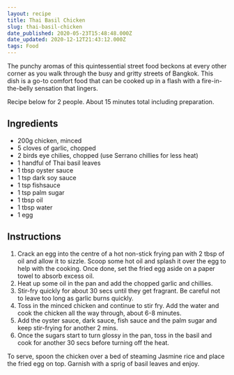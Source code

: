 ```yaml
---
layout: recipe
title: Thai Basil Chicken
slug: thai-basil-chicken
date_published: 2020-05-23T15:48:48.000Z
date_updated: 2020-12-12T21:43:12.000Z
tags: Food
---
```


The punchy aromas of this quintessential street food beckons at every other corner as you walk through the busy and gritty streets of Bangkok. This dish is a go-to comfort food that can be cooked up in a flash with a fire-in-the-belly sensation that lingers.

Recipe below for 2 people. About 15 minutes total including preparation.

## Ingredients

- 200g chicken, minced
- 5 cloves of garlic, chopped
- 2 birds eye chilies, chopped (use Serrano chillies for less heat)
- 1 handful of Thai basil leaves
- 1 tbsp oyster sauce
- 1 tsp dark soy sauce
- 1 tsp fishsauce
- 1 tsp palm sugar
- 1 tbsp oil
- 1 tbsp water
- 1 egg

## Instructions

1. Crack an egg into the centre of a hot non-stick frying pan with 2 tbsp of oil and allow it to sizzle. Scoop some hot oil and splash it over the egg to help with the cooking. Once done, set the fried egg aside on a paper towel to absorb excess oil.
2. Heat up some oil in the pan and add the chopped garlic and chillies.
3. Stir-fry quickly for about 30 secs until they get fragrant. Be careful not to leave too long as garlic burns quickly.
4. Toss in the minced chicken and continue to stir fry. Add the water and cook the chicken all the way through, about 6-8 minutes.
5. Add the oyster sauce, dark sauce, fish sauce and the palm sugar and keep stir-frying for another 2 mins.
6. Once the sugars start to turn glossy in the pan, toss in the basil and cook for another 30 secs before turning off the heat.

To serve, spoon the chicken over a bed of steaming Jasmine rice and place the fried egg on top. Garnish with a sprig of basil leaves and enjoy.
